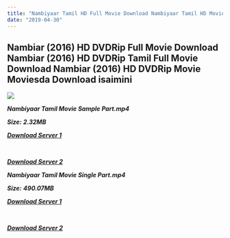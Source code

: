 ```yaml
---
title: "Nambiyaar Tamil HD Full Movie Download Nambiyaar Tamil HD Movie Download"
date: "2019-04-30"
---
```


## Nambiar (2016) HD DVDRip Full Movie Download Nambiar (2016) HD DVDRip Tamil Full Movie Download Nambiar (2016) HD DVDRip Movie Moviesda Download isaimini

![](https://images.moviebuff.com/7980e690-93be-497c-bc9c-64a48a4e1ef2?w=1000)

**_Nambiyaar Tamil Movie Sample Part.mp4_**

**_Size:_** **_2.32MB_**  

**_[Download Server 1](http://s13.uptofiles.net//files/Tamil{1d8d357801e2f4b6710faa3d835097c5c618a0f0fcded2c527300dcab25e4b83}202016{1d8d357801e2f4b6710faa3d835097c5c618a0f0fcded2c527300dcab25e4b83}20Movies/Nambiar{1d8d357801e2f4b6710faa3d835097c5c618a0f0fcded2c527300dcab25e4b83}20(2016){1d8d357801e2f4b6710faa3d835097c5c618a0f0fcded2c527300dcab25e4b83}20HD{1d8d357801e2f4b6710faa3d835097c5c618a0f0fcded2c527300dcab25e4b83}20DVDRip/Mp4{1d8d357801e2f4b6710faa3d835097c5c618a0f0fcded2c527300dcab25e4b83}20HD{1d8d357801e2f4b6710faa3d835097c5c618a0f0fcded2c527300dcab25e4b83}20(Single{1d8d357801e2f4b6710faa3d835097c5c618a0f0fcded2c527300dcab25e4b83}20Part){1d8d357801e2f4b6710faa3d835097c5c618a0f0fcded2c527300dcab25e4b83}20-{1d8d357801e2f4b6710faa3d835097c5c618a0f0fcded2c527300dcab25e4b83}20(640x360)/Nambiar{1d8d357801e2f4b6710faa3d835097c5c618a0f0fcded2c527300dcab25e4b83}20(2016){1d8d357801e2f4b6710faa3d835097c5c618a0f0fcded2c527300dcab25e4b83}20DVD{1d8d357801e2f4b6710faa3d835097c5c618a0f0fcded2c527300dcab25e4b83}20Sample{1d8d357801e2f4b6710faa3d835097c5c618a0f0fcded2c527300dcab25e4b83}20(640x360).mp4)_**

**_[  
](http://s13.uptofiles.net//files/Tamil{1d8d357801e2f4b6710faa3d835097c5c618a0f0fcded2c527300dcab25e4b83}202016{1d8d357801e2f4b6710faa3d835097c5c618a0f0fcded2c527300dcab25e4b83}20Movies/Nambiar{1d8d357801e2f4b6710faa3d835097c5c618a0f0fcded2c527300dcab25e4b83}20(2016){1d8d357801e2f4b6710faa3d835097c5c618a0f0fcded2c527300dcab25e4b83}20HD{1d8d357801e2f4b6710faa3d835097c5c618a0f0fcded2c527300dcab25e4b83}20DVDRip/Mp4{1d8d357801e2f4b6710faa3d835097c5c618a0f0fcded2c527300dcab25e4b83}20HD{1d8d357801e2f4b6710faa3d835097c5c618a0f0fcded2c527300dcab25e4b83}20(Single{1d8d357801e2f4b6710faa3d835097c5c618a0f0fcded2c527300dcab25e4b83}20Part){1d8d357801e2f4b6710faa3d835097c5c618a0f0fcded2c527300dcab25e4b83}20-{1d8d357801e2f4b6710faa3d835097c5c618a0f0fcded2c527300dcab25e4b83}20(640x360)/Nambiar{1d8d357801e2f4b6710faa3d835097c5c618a0f0fcded2c527300dcab25e4b83}20(2016){1d8d357801e2f4b6710faa3d835097c5c618a0f0fcded2c527300dcab25e4b83}20DVD{1d8d357801e2f4b6710faa3d835097c5c618a0f0fcded2c527300dcab25e4b83}20Sample{1d8d357801e2f4b6710faa3d835097c5c618a0f0fcded2c527300dcab25e4b83}20(640x360).mp4)_**

**_[Download Server 2](http://s13.uptofiles.net//files/Tamil{1d8d357801e2f4b6710faa3d835097c5c618a0f0fcded2c527300dcab25e4b83}202016{1d8d357801e2f4b6710faa3d835097c5c618a0f0fcded2c527300dcab25e4b83}20Movies/Nambiar{1d8d357801e2f4b6710faa3d835097c5c618a0f0fcded2c527300dcab25e4b83}20(2016){1d8d357801e2f4b6710faa3d835097c5c618a0f0fcded2c527300dcab25e4b83}20HD{1d8d357801e2f4b6710faa3d835097c5c618a0f0fcded2c527300dcab25e4b83}20DVDRip/Mp4{1d8d357801e2f4b6710faa3d835097c5c618a0f0fcded2c527300dcab25e4b83}20HD{1d8d357801e2f4b6710faa3d835097c5c618a0f0fcded2c527300dcab25e4b83}20(Single{1d8d357801e2f4b6710faa3d835097c5c618a0f0fcded2c527300dcab25e4b83}20Part){1d8d357801e2f4b6710faa3d835097c5c618a0f0fcded2c527300dcab25e4b83}20-{1d8d357801e2f4b6710faa3d835097c5c618a0f0fcded2c527300dcab25e4b83}20(640x360)/Nambiar{1d8d357801e2f4b6710faa3d835097c5c618a0f0fcded2c527300dcab25e4b83}20(2016){1d8d357801e2f4b6710faa3d835097c5c618a0f0fcded2c527300dcab25e4b83}20DVD{1d8d357801e2f4b6710faa3d835097c5c618a0f0fcded2c527300dcab25e4b83}20Sample{1d8d357801e2f4b6710faa3d835097c5c618a0f0fcded2c527300dcab25e4b83}20(640x360).mp4)_**

**_Nambiyaar Tamil Movie Single Part.mp4_**

**_Size:_** **_490.07MB_**  

**_[Download Server 1](http://s13.uptofiles.net//files/Tamil{1d8d357801e2f4b6710faa3d835097c5c618a0f0fcded2c527300dcab25e4b83}202016{1d8d357801e2f4b6710faa3d835097c5c618a0f0fcded2c527300dcab25e4b83}20Movies/Nambiar{1d8d357801e2f4b6710faa3d835097c5c618a0f0fcded2c527300dcab25e4b83}20(2016){1d8d357801e2f4b6710faa3d835097c5c618a0f0fcded2c527300dcab25e4b83}20HD{1d8d357801e2f4b6710faa3d835097c5c618a0f0fcded2c527300dcab25e4b83}20DVDRip/Mp4{1d8d357801e2f4b6710faa3d835097c5c618a0f0fcded2c527300dcab25e4b83}20HD{1d8d357801e2f4b6710faa3d835097c5c618a0f0fcded2c527300dcab25e4b83}20(Single{1d8d357801e2f4b6710faa3d835097c5c618a0f0fcded2c527300dcab25e4b83}20Part){1d8d357801e2f4b6710faa3d835097c5c618a0f0fcded2c527300dcab25e4b83}20-{1d8d357801e2f4b6710faa3d835097c5c618a0f0fcded2c527300dcab25e4b83}20(640x360)/Nambiar{1d8d357801e2f4b6710faa3d835097c5c618a0f0fcded2c527300dcab25e4b83}20(2016){1d8d357801e2f4b6710faa3d835097c5c618a0f0fcded2c527300dcab25e4b83}20DVD{1d8d357801e2f4b6710faa3d835097c5c618a0f0fcded2c527300dcab25e4b83}20Single{1d8d357801e2f4b6710faa3d835097c5c618a0f0fcded2c527300dcab25e4b83}20Part{1d8d357801e2f4b6710faa3d835097c5c618a0f0fcded2c527300dcab25e4b83}20(640x360).mp4)_**

**_[  
](http://s13.uptofiles.net//files/Tamil{1d8d357801e2f4b6710faa3d835097c5c618a0f0fcded2c527300dcab25e4b83}202016{1d8d357801e2f4b6710faa3d835097c5c618a0f0fcded2c527300dcab25e4b83}20Movies/Nambiar{1d8d357801e2f4b6710faa3d835097c5c618a0f0fcded2c527300dcab25e4b83}20(2016){1d8d357801e2f4b6710faa3d835097c5c618a0f0fcded2c527300dcab25e4b83}20HD{1d8d357801e2f4b6710faa3d835097c5c618a0f0fcded2c527300dcab25e4b83}20DVDRip/Mp4{1d8d357801e2f4b6710faa3d835097c5c618a0f0fcded2c527300dcab25e4b83}20HD{1d8d357801e2f4b6710faa3d835097c5c618a0f0fcded2c527300dcab25e4b83}20(Single{1d8d357801e2f4b6710faa3d835097c5c618a0f0fcded2c527300dcab25e4b83}20Part){1d8d357801e2f4b6710faa3d835097c5c618a0f0fcded2c527300dcab25e4b83}20-{1d8d357801e2f4b6710faa3d835097c5c618a0f0fcded2c527300dcab25e4b83}20(640x360)/Nambiar{1d8d357801e2f4b6710faa3d835097c5c618a0f0fcded2c527300dcab25e4b83}20(2016){1d8d357801e2f4b6710faa3d835097c5c618a0f0fcded2c527300dcab25e4b83}20DVD{1d8d357801e2f4b6710faa3d835097c5c618a0f0fcded2c527300dcab25e4b83}20Single{1d8d357801e2f4b6710faa3d835097c5c618a0f0fcded2c527300dcab25e4b83}20Part{1d8d357801e2f4b6710faa3d835097c5c618a0f0fcded2c527300dcab25e4b83}20(640x360).mp4)_**

**_[Download Server 2](http://s13.uptofiles.net//files/Tamil{1d8d357801e2f4b6710faa3d835097c5c618a0f0fcded2c527300dcab25e4b83}202016{1d8d357801e2f4b6710faa3d835097c5c618a0f0fcded2c527300dcab25e4b83}20Movies/Nambiar{1d8d357801e2f4b6710faa3d835097c5c618a0f0fcded2c527300dcab25e4b83}20(2016){1d8d357801e2f4b6710faa3d835097c5c618a0f0fcded2c527300dcab25e4b83}20HD{1d8d357801e2f4b6710faa3d835097c5c618a0f0fcded2c527300dcab25e4b83}20DVDRip/Mp4{1d8d357801e2f4b6710faa3d835097c5c618a0f0fcded2c527300dcab25e4b83}20HD{1d8d357801e2f4b6710faa3d835097c5c618a0f0fcded2c527300dcab25e4b83}20(Single{1d8d357801e2f4b6710faa3d835097c5c618a0f0fcded2c527300dcab25e4b83}20Part){1d8d357801e2f4b6710faa3d835097c5c618a0f0fcded2c527300dcab25e4b83}20-{1d8d357801e2f4b6710faa3d835097c5c618a0f0fcded2c527300dcab25e4b83}20(640x360)/Nambiar{1d8d357801e2f4b6710faa3d835097c5c618a0f0fcded2c527300dcab25e4b83}20(2016){1d8d357801e2f4b6710faa3d835097c5c618a0f0fcded2c527300dcab25e4b83}20DVD{1d8d357801e2f4b6710faa3d835097c5c618a0f0fcded2c527300dcab25e4b83}20Single{1d8d357801e2f4b6710faa3d835097c5c618a0f0fcded2c527300dcab25e4b83}20Part{1d8d357801e2f4b6710faa3d835097c5c618a0f0fcded2c527300dcab25e4b83}20(640x360).mp4)_**
